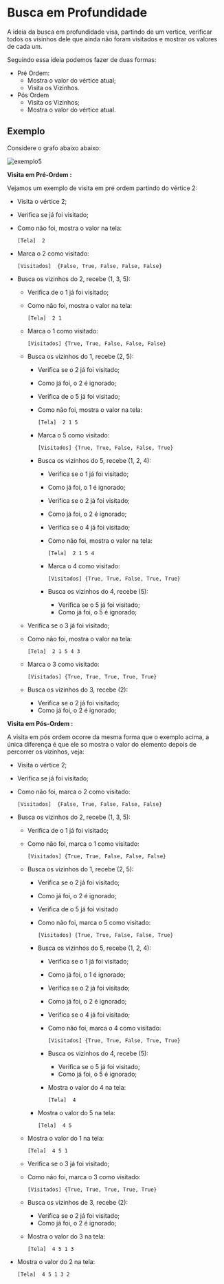 # Busca em Profundidade

A ideia da busca em profundidade visa, partindo de um vertice, verificar todos os visinhos dele que ainda não foram visitados e mostrar os valores de cada um. 

Seguindo essa ideia podemos fazer de duas formas: 

- Pré Ordem:
  - Mostra o valor do vértice atual;
  - Visita os Vizinhos.
- Pós Ordem
  - Visita os Vizinhos;
  - Mostra o valor do vértice atual.



## Exemplo

Considere o grafo abaixo abaixo:

![exemplo5](https://github.com/LucasSargeir/Algoritmos-em-Grafos/blob/master/images/exemplo5.png)

**Visita em Pré-Ordem :**

Vejamos um exemplo de visita em pré ordem partindo do vértice 2:



- Visita o vértice 2;

- Verifica se já foi visitado;

- Como não foi, mostra o valor na tela:

  `[Tela]  2`

- Marca o 2 como visitado:

  `[Visitados]  {False, True, False, False, False}`

- Busca os vizinhos do 2, recebe (1, 3, 5):

  - Verifica de o 1 já foi visitado;

  - Como não foi, mostra o valor na tela:

    `[Tela]  2 1`

  - Marca o 1 como visitado:

    `[Visitados] {True, True, False, False, False}`

  - Busca os vizinhos do 1, recebe (2, 5):

    - Verifica se o 2 já foi visitado;

    - Como já foi, o 2 é ignorado;

    - Verifica de o 5 já foi visitado;

    - Como não foi, mostra o valor na tela:

      `[Tela]  2 1 5`

    - Marca o 5 como visitado:

      `[Visitados] {True, True, False, False, True}`

    - Busca os vizinhos do 5, recebe (1, 2, 4):

      - Verifica se o 1 já foi visitado;

      - Como já foi, o 1 é ignorado;

      - Verifica se o 2 já foi visitado;

      - Como já foi, o 2 é ignorado;

      - Verifica se o 4 já foi visitado;

      - Como não foi, mostra o valor na tela:

        `[Tela]  2 1 5 4`

      - Marca o 4 como visitado:

        `[Visitados] {True, True, False, True, True}`

      - Busca os vizinhos do 4, recebe (5):

        - Verifica se o 5 já foi visitado;
        - Como já foi, o 5 é ignorado;

  - Verifica se o 3 já foi visitado;

  - Como não foi, mostra o valor na tela:

    `[Tela]  2 1 5 4 3`

  - Marca o 3 como visitado:

    `[Visitados] {True, True, True, True, True}`

  - Busca os vizinhos do 3, recebe (2):

    - Verifica se o 2 já foi visitado;
    - Como já foi, o 2 é ignorado;



**Visita em Pós-Ordem :**

A visita em pós ordem ocorre da mesma forma que o exemplo acima, a única diferença é que ele so mostra o valor do elemento depois de percorrer os vizinhos, veja:



- Visita o vértice 2;

- Verifica se já foi visitado;

- Como não foi, marca o 2 como visitado:

  `[Visitados]  {False, True, False, False, False}`

- Busca os vizinhos do 2, recebe (1, 3, 5):

  - Verifica de o 1 já foi visitado;

  - Como não foi, marca o 1 como visitado:

    `[Visitados] {True, True, False, False, False}`

  - Busca os vizinhos do 1, recebe (2, 5):

    - Verifica se o 2 já foi visitado;

    - Como já foi, o 2 é ignorado;

    - Verifica de o 5 já foi visitado

    - Como não foi, marca o 5 como visitado:

      `[Visitados] {True, True, False, False, True}`

    - Busca os vizinhos do 5, recebe (1, 2, 4):

      - Verifica se o 1 já foi visitado;

      - Como já foi, o 1 é ignorado;

      - Verifica se o 2 já foi visitado;

      - Como já foi, o 2 é ignorado;

      - Verifica se o 4 já foi visitado;

      - Como não foi, marca o 4 como visitado:

        `[Visitados] {True, True, False, True, True}`

      - Busca os vizinhos do 4, recebe (5):

        - Verifica se o 5 já foi visitado;
        - Como já foi, o 5 é ignorado;

      - Mostra o valor do 4 na tela:

        `[Tela]  4`

    - Mostra o valor do 5 na tela:

      `[Tela]  4 5`

  - Mostra o valor do 1 na tela:

    `[Tela]  4 5 1`

  - Verifica se o 3 já foi visitado;

  - Como não foi, marca o 3 como visitado:

    `[Visitados] {True, True, True, True, True}`

  - Busca os vizinhos de 3, recebe (2):

    - Verifica se o 2 já foi visitado;
    - Como já foi, o 2 é ignorado;

  - Mostra o valor do 3 na tela:

    `[Tela]  4 5 1 3`

- Mostra o valor do 2 na tela:

  `[Tela]  4 5 1 3 2`